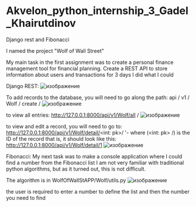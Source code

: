 # Akvelon_python_internship_3_Gadel_Khairutdinov

Django rest and Fibonacci 

I named the project "Wolf of Wall Street"

My main task in the first assignment was to create a personal finance management tool for financial planning. Create a REST API to store information about users and transactions for 3 days
I did what I could

Django REST:
![изображение](https://user-images.githubusercontent.com/81361783/118975492-bba26f00-b97c-11eb-9e45-9ba43728a40a.png)

  To add records to the database, you will need to go along the path: api / v1 / Wolf / create /
  ![изображение](https://user-images.githubusercontent.com/81361783/118975615-dd035b00-b97c-11eb-88a3-eced7e2214e2.png)


  to view all entries: http://127.0.0.1:8000/api/v1/Wolf/all /
  ![изображение](https://user-images.githubusercontent.com/81361783/118975732-fa382980-b97c-11eb-9d08-ead43f59678f.png)


  to view and edit a record, you will need to go to: http://127.0.0.1:8000/api/v1/Wolf/detail/<int: pk>/ '- where (<int: pk> /) is the ID of the record
  that is, it should look like this: http://127.0.0.1:8000/api/v1/Wolf/detail/1
  ![изображение](https://user-images.githubusercontent.com/81361783/118976060-42efe280-b97d-11eb-84a2-fb249f30a025.png)
  
  
Fibonacci:
My next task was to make a console application where I could find a number from the Fibonacci list
I am not very familiar with traditional python algorithms, but as it turned out, this is not difficult.

The algorithm is in WolfOfWallStAPP/Wolf/utils.py
![изображение](https://user-images.githubusercontent.com/81361783/118976230-792d6200-b97d-11eb-9a00-5f7ee91afff9.png)


the user is required to enter a number to define the list
and then the number you need to find
